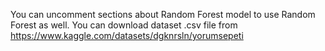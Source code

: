 You can uncomment sections about Random Forest model to use Random Forest as well.
You can download dataset .csv file from https://www.kaggle.com/datasets/dgknrsln/yorumsepeti
